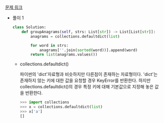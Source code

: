 [문제 링크](https://leetcode.com/problems/group-anagrams/)


* 풀이 1
    ```python
    class Solution:
        def groupAnagrams(self, strs: List[str]) -> List[List[str]]:
            anagrams = collections.defaultdict(list)

            for word in strs:
                anagrams[''.join(sorted(word))].append(word)
            return list(anagrams.values())
    ```

    * collections.defaultdict()

        파이썬의 'dict'자료형과 비슷하지만 다른점이 존재하는 자료형이다. 'dict'는 존재하지 않는 키에 대한 값을 요청할 경우 KeyError를 반환한다. 하지만 collections.defaultdict()의 경우 특정 키에 대해 기본값으로 지정해 놓은 값을 반환한다.

        ```python
        >>> import collections
        >>> x = collections.defaultdict(list)
        >>> x['a']
        []
        ```